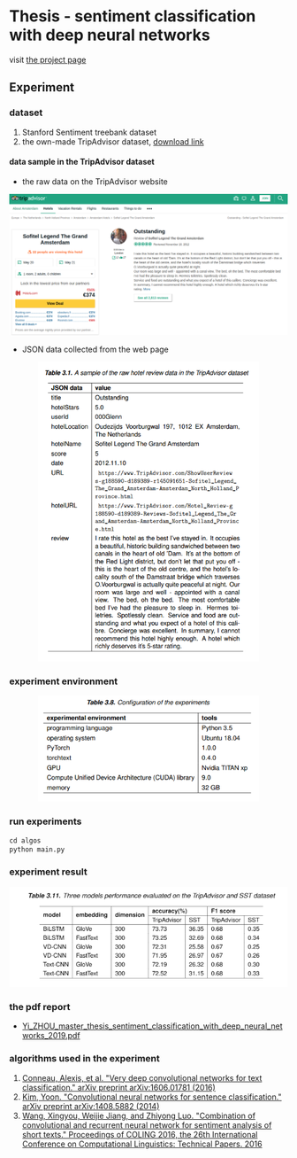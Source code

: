 # Thesis - sentiment classification with deep neural networks

visit [the project page](https://yipersevere.github.io/text-sentiment-classification-with-deep-neural-networks/)  

## Experiment

### dataset 
1. Stanford Sentiment treebank dataset
2. the own-made TripAdvisor dataset, [download link](https://drive.google.com/drive/folders/19TdLOrqjAQ11lpYRx1r2GcYo79fZXloE?usp=sharing)   


#### data sample in the TripAdvisor dataset

* the raw data on the TripAdvisor website

<p align="center">
<img src="readme_resources/tripadvisor_raw_data_on_website.png" alt="data_sample" width="700"/>
</p>

* JSON data collected from the web page

<p align="center">
<img src="readme_resources/tripadvisor_data_sample.PNG" alt="data_sample" width="400"/>
</p>

### experiment environment

<p align="center">
<img src="readme_resources/experiment-env.PNG" alt="env" width="400"/>
</p>

### run experiments
```
cd algos
python main.py
```


### experiment result

<p align="center">
<img src="readme_resources/experiment-result.PNG" alt="env" width="700"/>
</p>

### the pdf report

* [Yi_ZHOU_master_thesis_sentiment_classification_with_deep_neural_networks_2019.pdf](https://trepo.tuni.fi//handle/10024/116148)

### algorithms used in the experiment

1. [Conneau, Alexis, et al. "Very deep convolutional networks for text classification." arXiv preprint arXiv:1606.01781 (2016)](https://arxiv.org/abs/1606.01781)  
2. [Kim, Yoon. "Convolutional neural networks for sentence classification." arXiv preprint arXiv:1408.5882 (2014)](https://www.aclweb.org/anthology/D14-1181)   
3. [Wang, Xingyou, Weijie Jiang, and Zhiyong Luo. "Combination of convolutional and recurrent neural network for sentiment analysis of short texts." Proceedings of COLING 2016, the 26th International Conference on Computational Linguistics: Technical Papers. 2016](https://www.aclweb.org/anthology/C16-1229)    





<!-- ### clean review data statistics
 
 data source                       |       number    
 ----------------------------------|-----------------
 tripadvisor.com                   |   xxx



## algos
order | algorithms               |  details      | accuracy
------| -------------------------|---------------|------------------- 
1     | VADER                    |  [1]          | 
      |   Machine learning method|               |                         
2     | SVM(LR)                  |  [2]          |                        
      | Deep learning method     |                                      
3     | Word CNN                 |  [5]          |                         
4     | CNN_Text_Model           |  [4]           |                         
5     | BiLSTMConv               |   [3]          |                              
6     | VDCNN                    |   [6]         |                  

## reference

[1] https://github.com/cjhutto/vaderSentiment

[2] Thumbs up? Sentiment Classification using Machine Learning  |https://arxiv.org/pdf/cs/0205070.pdf

[3] tensorflow实现基于LSTM的文本分类方法, 博客链接， https://blog.csdn.net/u010223750/article/details/53334313; https://github.com/luchi007/RNN_Text_Classify,   

[4] Kim, Yoon. "Convolutional neural networks for sentence classification." arXiv preprint arXiv:1408.5882 (2014). 
Implementing a CNN for Text Classification in TensorFlow, http://www.wildml.com/2015/12/implementing-a-cnn-for-text-classification-in-tensorflow/; https://github.com/dennybritz/cnn-text-classification-tf 

[5] Johnson, Rie, and Tong Zhang. "Convolutional neural networks for text categorization: Shallow word-level vs. deep character-level." arXiv preprint arXiv:1609.00718 (2016).

# template project   

1. ToxicCommentClassification-pytorch, https://github.com/keithyin/ToxicCommentClassification-pytorch
2. https://github.com/prakashpandey9/Text-Classification-Pytorch
3. 中国人工智能学会通讯, 优秀博士论文精华版, 文本情感分析中的卷积方法, https://book.yunzhan365.com/poui/iart/mobile/index.html?from=timeline&isappinstalled=0


## 文本情感分类用的模型,paper如下
1. attention+RNN做文本情感分类《Recurrent Attention Network on Memory for Aspect Sentiment Analysis》
2. DPCNN做文本分类《Deep Pyramid Convolutional Neural Networks for Text Categorization》
3. CNN做文本分类《Effective Use of Word Order for Text Categorization with Convolutional Neural Networks》

[6] Conneau, Alexis, et al. "Very deep convolutional networks for text classification." arXiv preprint arXiv:1606.01781 (2016). https://github.com/threelittlemonkeys/vdcnn-pytorch, https://github.com/ArdalanM/nlp-benchmarks

[7] https://github.com/brightmart/text_classification, all kinds of text classification models and more with deep learning

[8] Zhou, Chunting et al. “A C-LSTM Neural Network for Text Classification.” CoRR abs/1511.08630 (2015): n. pag., https://www.semanticscholar.org/paper/A-C-LSTM-Neural-Network-for-Text-Classification-Zhou-Sun/10f62af29c3fc5e2572baddca559ffbfd6be8787
 -->
